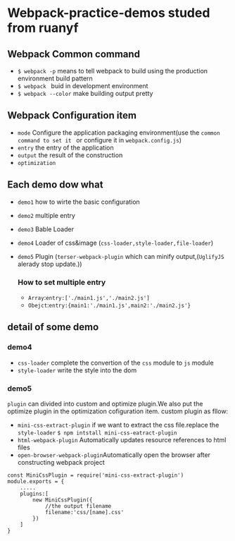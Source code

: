 # Webpack-practice-demos studed from ruanyf 


## Webpack Common command
- `$ webpack -p` means to tell webpack to build using the production environment build pattern
- `$ webpack ` buid in development environment
- `$ webpack --color` make building output pretty


## Webpack Configuration item
- `mode` Configure the application packaging environment(use the `common command to set it ` or configure it in `webpack.config.js`)
- `entry` the entry of the application 
- `output` the result of the construction
- `optimization` 

## Each demo dow what
- `demo1` how to wirte the basic configuration
- `demo2` multiple entry
- `demo3` Bable Loader
- `demo4` Loader of css&image (`css-loader,style-loader,file-loader`)
- `demo5` Plugin (`terser-webpack-plugin` which can minify output,(`UglifyJS` alerady stop update.))

  ### How to set multiple entry
  - `Array`:`entry:['./main1.js','./main2.js']`
  - `Obejct`:`entry:{main1:'./main1.js',main2:'./main2.js'}`
  
## detail of some demo
### demo4
- `css-loader` complete the convertion of the `css` module to `js` module
- `style-loader` write the style into the dom

### demo5
`plugin` can divided into custom and optimize plugin.We also put the optimize plugin in the optimization cofiguration item.
custom plugin as fllow:
- `mini-css-extract-plugin` if we want to extract the css file.replace the `style-loader`
`$ npm intstall mini-css-eatract-plugin`
- `html-webpack-plugin` Automatically updates resource references to html files
- `open-browser-webpack-plugin`Automatically open the browser after constructing webpack project
```
const MiniCssPlugin = require('mini-css-extract-plugin')
module.exports = {
    .....
    plugins:[
        new MiniCssPlugin({
            //the output filename
            filename:'css/[name].css'
        })
    ]
}
```
